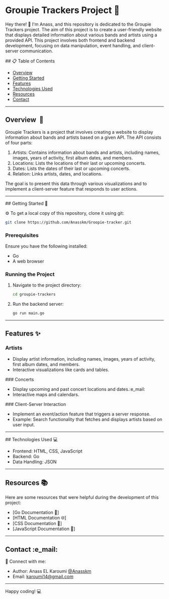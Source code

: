 # Groupie Trackers Project 🎸

Hey there! 👋 I'm Anass, and this repository is dedicated to the Groupie Trackers project. The aim of this project is to create a user-friendly website that displays detailed information about various bands and artists using a provided API. This project involves both frontend and backend development, focusing on data manipulation, event handling, and client-server communication.

## 📋 Table of Contents

- [Overview](#Overview)
- [Getting Started](#Getting-Started)
- [Features](#Features)
- [Technologies Used](#Technologies-Used)
- [Resources](#Resources)
- [Contact](#Contact)

---

## Overview  📖
Groupie Trackers is a project that involves creating a website to display information about bands and artists based on a given API. The API consists of four parts:

1. Artists: Contains information about bands and artists, including names, images, years of activity, first album dates, and members.
2. Locations: Lists the locations of their last or upcoming concerts.
3. Dates: Lists the dates of their last or upcoming concerts.
4. Relation: Links artists, dates, and locations.

The goal is to present this data through various visualizations and to implement a client-server feature that responds to user actions.

---

## Getting Started 🚀

⚙️ To get a local copy of this repository, clone it using git:

```bash
git clone https://github.com/Anasskm/Groopie-tracker.git
```

### Prerequisites

Ensure you have the following installed:

- Go
- A web browser

### Running the Project

 1. Navigate to the project directory:
    ```bash
    cd groupie-trackers
    ```

 2. Run the backend server:
      ```bash
    go run main.go
    ```
---

## Features :sparkles:

### Artists

- Display artist information, including names, images, years of activity, first album dates, and members.
- Interactive visualizations like cards and tables.

### Concerts

- Display upcoming and past concert locations and dates.:e_mail:
- Interactive maps and calendars.

### Client-Server Interaction
- Implement an event/action feature that triggers a server response.
- Example: Search functionality that fetches and displays artists based on user input.

---

## Technologies Used :computer: 

- Frontend: HTML, CSS, JavaScript
- Backend: Go
- Data Handling: JSON

---

## Resources :books:
Here are some resources that were helpful during the development of this project:

- [Go Documentation :blue_book:]
- [HTML Documentation :globe_with_meridians:]
- [CSS Documentation :art:]
- [JavaScript Documentation :scroll:]
---

## Contact :e_mail:

🌟 Connect with me:

- Author: Anass EL Karoumi [@Anasskm](https://github.com/Anasskm)
- Email: karoumi14@gmail.com
---


Happy coding! :computer: